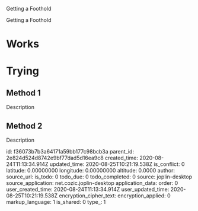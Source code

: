 Getting a Foothold

Getting a Foothold

# Works

# Trying
## Method 1
Description

## Method 2
Description


id: f36073b7b3a64171a59bb177c98bcb3a
parent_id: 2e824d524d8742e9bf77dad5d16ea9c8
created_time: 2020-08-24T11:13:34.914Z
updated_time: 2020-08-25T10:21:19.538Z
is_conflict: 0
latitude: 0.00000000
longitude: 0.00000000
altitude: 0.0000
author: 
source_url: 
is_todo: 0
todo_due: 0
todo_completed: 0
source: joplin-desktop
source_application: net.cozic.joplin-desktop
application_data: 
order: 0
user_created_time: 2020-08-24T11:13:34.914Z
user_updated_time: 2020-08-25T10:21:19.538Z
encryption_cipher_text: 
encryption_applied: 0
markup_language: 1
is_shared: 0
type_: 1